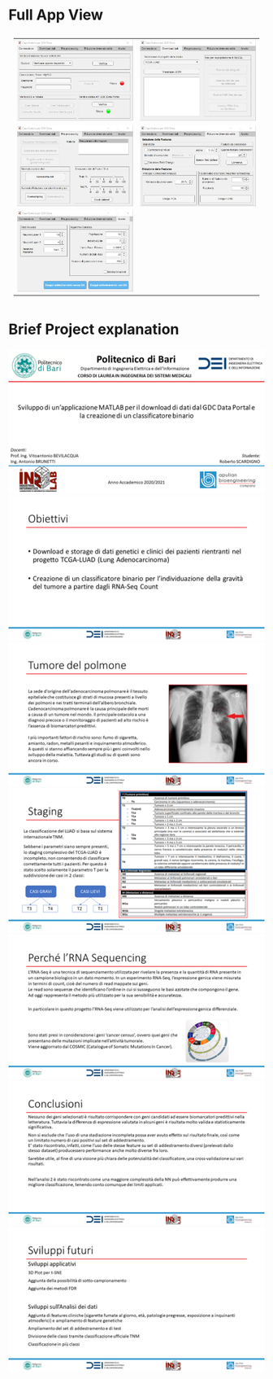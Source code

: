 # Full App View
<table style="padding:10px">
  <tr>
    <td> 
      <img src="./app_screenshot/App_1.jpg" />
    </td>
    <td>
      <img src="./app_screenshot/App_2.jpg" />
    </td>
 </tr>
 <tr>
    <td> 
      <img src="./app_screenshot/App_3.jpg" />
    </td>
    <td>
      <img src="./app_screenshot/App_4.jpg" />
    </td>
 </tr>
  <tr>
    <td> 
      <img src="./app_screenshot/App_5.jpg" />
    </td>
 </tr>
</table>

# Brief Project explanation
<h3 align="center">
  <img src="./SlideShow/Diapositiva1.PNG" />
  <img src="./SlideShow/Diapositiva2.PNG" />
  <img src="./SlideShow/Diapositiva3.PNG" />
  <img src="./SlideShow/Diapositiva4.PNG" />
  <img src="./SlideShow/Diapositiva5.PNG" />
  <img src="./SlideShow/Diapositiva57.PNG" />
  <img src="./SlideShow/Diapositiva58.PNG" />
</h3>
